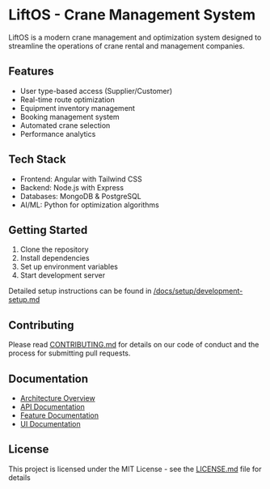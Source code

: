 # LiftOS - Crane Management System

LiftOS is a modern crane management and optimization system designed to streamline the operations of crane rental and management companies.

## Features

- User type-based access (Supplier/Customer)
- Real-time route optimization
- Equipment inventory management
- Booking management system
- Automated crane selection
- Performance analytics

## Tech Stack

- Frontend: Angular with Tailwind CSS
- Backend: Node.js with Express
- Databases: MongoDB & PostgreSQL
- AI/ML: Python for optimization algorithms

## Getting Started

1. Clone the repository
2. Install dependencies
3. Set up environment variables
4. Start development server

Detailed setup instructions can be found in [/docs/setup/development-setup.md](./setup/development-setup.md)

## Contributing
Please read [CONTRIBUTING.md](CONTRIBUTING.md) for details on our code of conduct and the process for submitting pull requests.

## Documentation

- [Architecture Overview](./architecture/overview.md)
- [API Documentation](./api/endpoints.md)
- [Feature Documentation](./features/)
- [UI Documentation](./ui/design-system.md)

## License

This project is licensed under the MIT License - see the [LICENSE.md](LICENSE.md) file for details

